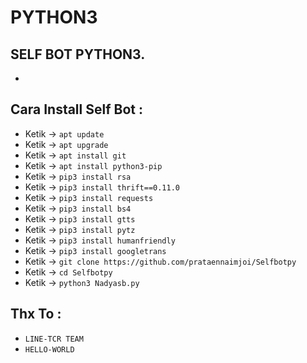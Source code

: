 # PYTHON3
SELF BOT PYTHON3.
------
-
Cara Install Self Bot :
------
- Ketik -> `apt update`
- Ketik -> `apt upgrade`
- Ketik -> `apt install git`
- Ketik -> `apt install python3-pip`
- Ketik -> `pip3 install rsa`
- Ketik -> `pip3 install thrift==0.11.0`
- Ketik -> `pip3 install requests`
- Ketik -> `pip3 install bs4`
- Ketik -> `pip3 install gtts`
- Ketik -> `pip3 install pytz`
- Ketik -> `pip3 install humanfriendly`
- Ketik -> `pip3 install googletrans`
- Ketik -> `git clone https://github.com/prataennaimjoi/Selfbotpy`
- Ketik -> `cd Selfbotpy`
- Ketik -> `python3 Nadyasb.py`


Thx To :
------
- `LINE-TCR TEAM`
- `HELLO-WORLD`
